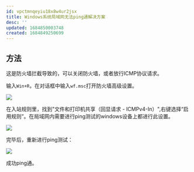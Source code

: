```yaml
---
id: vpctmnqeyiu18x8w4ur2jsx
title: Windows系统局域网无法ping通解决方案
desc: ''
updated: 1684850003748
created: 1684849250699
---
```


## 方法

这是防火墙拦截导致的，可以关闭防火墙，或者放行ICMP协议请求。

输入`Win+R`，在对话框中输入`wf.msc`打开防火墙高级设置。

![](https://minio.kevin2li.top/image-bed/blog/20230523214231.png)

在入站规则里，找到"文件和打印机共享（回显请求 - ICMPv4-In）",右键选择“启用规则”。在局域网内需要进行ping测试的windows设备上都进行此设置。

![](https://minio.kevin2li.top/image-bed/blog/20230523214848.png)

完毕后，重新进行ping测试：

![](https://minio.kevin2li.top/image-bed/blog/20230523215257.png)

成功ping通。
